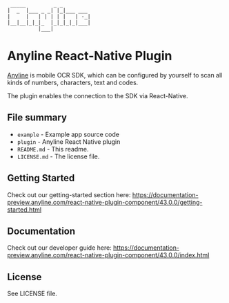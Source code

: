 	 _____         _ _         
	|  _  |___ _ _| |_|___ ___ 
	|     |   | | | | |   | -_|
	|__|__|_|_|_  |_|_|_|_|___|
	          |___|            
	          
# Anyline React-Native Plugin

[Anyline](https://anyline.com) is mobile OCR SDK, which can be configured by yourself to scan all kinds of numbers, characters, text and codes. 

The plugin enables the connection to the SDK via React-Native.

## File summary

* `example` - Example app source code
* `plugin` - Anyline React Native plugin
* `README.md` - This readme.
* `LICENSE.md` - The license file.

## Getting Started

Check out our getting-started section here: https://documentation-preview.anyline.com/react-native-plugin-component/43.0.0/getting-started.html

## Documentation

Check out our developer guide here: https://documentation-preview.anyline.com/react-native-plugin-component/43.0.0/index.html

## License

See LICENSE file.
